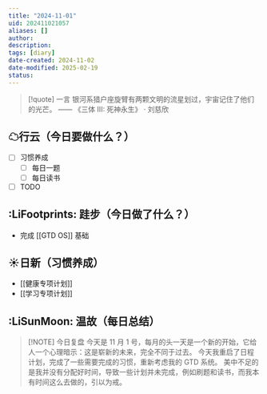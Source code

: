 ```yaml
---
title: "2024-11-01"
uid: 202411021057
aliases: []
author: 
description: 
tags: [diary]
date-created: 2024-11-02
date-modified: 2025-02-19
status: 
---
```


> [!quote] 一言
 银河系猎户座旋臂有两颗文明的流星划过，宇宙记住了他们的光芒。 —— 《三体 III: 死神永生》 · 刘慈欣

## ☁行云（今日要做什么？）

- [ ] 习惯养成
	- [ ] 每日一题
	- [ ] 每日读书
- [ ] TODO

## :LiFootprints: 跬步（今日做了什么？）

- 完成 [[GTD OS]] 基础

## ☀日新（习惯养成）

- [[健康专项计划]]
- [[学习专项计划]]

## :LiSunMoon: 温故（每日总结）

> [!NOTE] 今日复盘
> 今天是 11 月 1 号，每月的头一天是一个新的开始，它给人一个心理暗示：这是崭新的未来，完全不同于过去。
> 今天我重启了日程计划，完成了一些需要完成的习惯，重新考虑我的 GTD 系统。
> 美中不足的是我并没有分配好时间，导致一些计划并未完成，例如刷题和读书，而我本有时间这么去做的，引以为戒。
